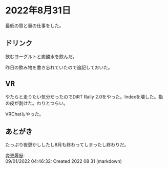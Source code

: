 # 2022年8月31日

最低の質と量の仕事をした。

## ドリンク

飲むヨーグルトと炭酸水を飲んだ。

昨日の飲み物を書き忘れていたので追記しておいた。

## VR

やたらと走りたい気分だったのでDiRT Rally 2.0をやった。Indexを壊した。指の皮が剥けた。わりとつらい。

VRChatもやった。

## あとがき

たっぷり夜更かししたし8月も終わってしまったし終わりだ。

変更履歴:  
09/01/2022 04:46:32: Created 2022 08 31 (markdown)  
